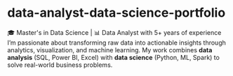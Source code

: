 # data-analyst-data-science-portfolio
🎓 Master's in Data Science | 📊 Data Analyst with 5+ years of experience    I’m passionate about transforming raw data into actionable insights through analytics, visualization, and machine learning.   My work combines **data analysis** (SQL, Power BI, Excel) with **data science** (Python, ML, Spark) to solve real-world business problems.
